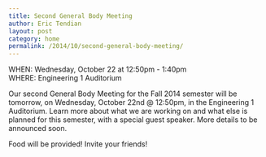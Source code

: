 ```yaml
---
title: Second General Body Meeting
author: Eric Tendian
layout: post
category: home
permalink: /2014/10/second-general-body-meeting/
---
```


WHEN: Wednesday, October 22 at 12:50pm - 1:40pm<br>
WHERE: Engineering 1 Auditorium

Our second General Body Meeting for the Fall 2014 semester will be tomorrow, on Wednesday, October 22nd @ 12:50pm, in the Engineering 1 Auditorium. Learn more about what we are working on and what else is planned for this semester, with a special guest speaker. More details to be announced soon.

Food will be provided! Invite your friends!
